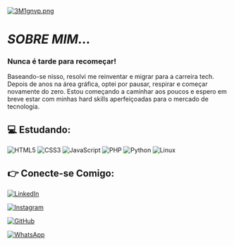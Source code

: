 
[![3M1gnvp.png](https://iili.io/3M1gnvp.png)](https://linktr.ee/vilander.costa)

# *SOBRE MIM...*

### Nunca é tarde para recomeçar!
Baseando-se nisso, resolvi me reinventar e migrar para a carreira tech. Depois de anos na área gráfica, optei por pausar, respirar e começar novamente do zero. Estou começando a caminhar aos poucos e espero em breve estar com minhas hard skills aperfeiçoadas para o mercado de tecnologia.

## 💻 **Estudando:**

![HTML5](https://img.shields.io/badge/HTML5-E34F26?style=for-the-badge&logo=html5&logoColor=white) ![CSS3](https://img.shields.io/badge/CSS3-1572B6?style=for-the-badge&logo=css3&logoColor=white) ![JavaScript](https://img.shields.io/badge/JavaScript-F7DF1E?style=for-the-badge&logo=javascript&logoColor=black) ![PHP](https://img.shields.io/badge/PHP-777BB4?style=for-the-badge&logo=php&logoColor=white) ![Python](https://img.shields.io/badge/python-3670A0?style=for-the-badge&logo=python&logoColor=ffdd54) ![Linux](https://img.shields.io/badge/Linux-000?style=for-the-badge&logo=linux&logoColor=FCC624)

## 👉 **Conecte-se Comigo:** 

[![LinkedIn](https://img.shields.io/badge/LinkedIn-0077B5?style=for-the-badge&logo=linkedin&logoColor=white)](https://www.linkedin.com/in/vilander-costa//) 

[![Instagram](https://img.shields.io/badge/-Instagram-%23E4405F?style=for-the-badge&logo=instagram&logoColor=white)](https://www.instagram.com/vilandercosta/)  

[![GitHub](https://img.shields.io/badge/GitHub-100000?style=for-the-badge&logo=github&logoColor=white)](https://github.com/Vilander)    

[![WhatsApp](https://img.shields.io/badge/WhatsApp-25D366?style=for-the-badge&logo=whatsapp&logoColor=white)](https://wa.me/5519993223509)
